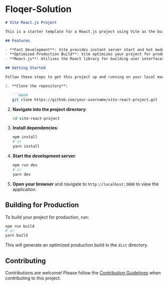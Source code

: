 # Floqer-Solution

```markdown
# Vite React.js Project

This is a starter template for a React.js project using Vite as the build tool. Vite is a fast build tool that significantly improves the development experience for React applications.

## Features

- **Fast Development**: Vite provides instant server start and hot module replacement (HMR) for fast development iterations.
- **Optimized Production Build**: Vite optimizes your project for production with efficient code splitting and minification.
- **React.js**: Utilizes the React library for building user interfaces.

## Getting Started

Follow these steps to get this project up and running on your local machine:

1. **Clone the repository**:

   ```bash
   git clone https://github.com/your-username/vite-react-project.git
   ```

2. **Navigate into the project directory**:

   ```bash
   cd vite-react-project
   ```

3. **Install dependencies**:

   ```bash
   npm install
   # or
   yarn install
   ```

4. **Start the development server**:

   ```bash
   npm run dev
   # or
   yarn dev
   ```

5. **Open your browser** and navigate to `http://localhost:3000` to view the application.

## Building for Production

To build your project for production, run:

```bash
npm run build
# or
yarn build
```

This will generate an optimized production build in the `dist` directory.

## Contributing

Contributions are welcome! Please follow the [Contribution Guidelines](CONTRIBUTING.md) when contributing to this project.
